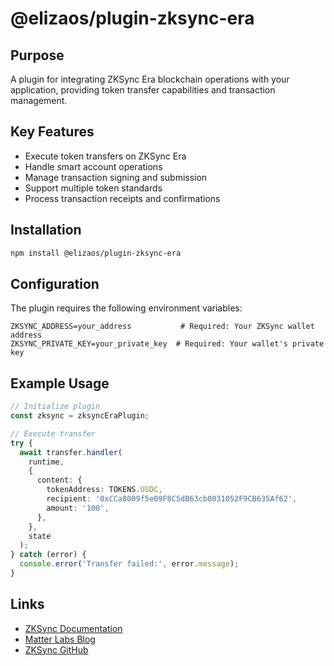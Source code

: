 # @elizaos/plugin-zksync-era

## Purpose

A plugin for integrating ZKSync Era blockchain operations with your application, providing token transfer capabilities and transaction management.

## Key Features

- Execute token transfers on ZKSync Era
- Handle smart account operations
- Manage transaction signing and submission
- Support multiple token standards
- Process transaction receipts and confirmations

## Installation

```bash
npm install @elizaos/plugin-zksync-era
```

## Configuration

The plugin requires the following environment variables:

```env
ZKSYNC_ADDRESS=your_address           # Required: Your ZKSync wallet address
ZKSYNC_PRIVATE_KEY=your_private_key  # Required: Your wallet's private key
```

## Example Usage

```typescript
// Initialize plugin
const zksync = zksyncEraPlugin;

// Execute transfer
try {
  await transfer.handler(
    runtime,
    {
      content: {
        tokenAddress: TOKENS.USDC,
        recipient: '0xCCa8009f5e09F8C5dB63cb0031052F9CB635Af62',
        amount: '100',
      },
    },
    state
  );
} catch (error) {
  console.error('Transfer failed:', error.message);
}
```

## Links

- [ZKSync Documentation](https://docs.zksync.io/)
- [Matter Labs Blog](https://blog.matter-labs.io/)
- [ZKSync GitHub](https://github.com/matter-labs/zksync-era)
